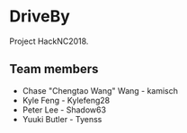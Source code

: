 # DriveBy
Project HackNC2018. 

## Team members
 * Chase "Chengtao Wang" Wang - kamisch  
 * Kyle Feng - Kylefeng28
 * Peter Lee - Shadow63
 * Yuuki Butler - Tyenss
